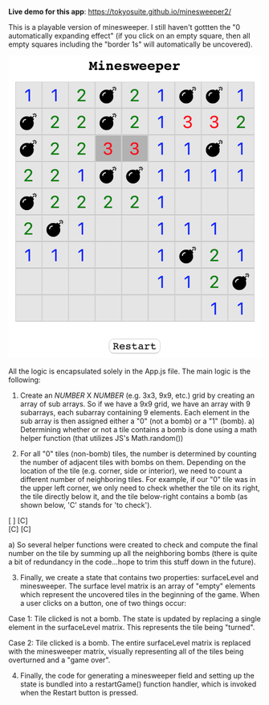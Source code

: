 <b>Live demo for this app</b>: https://tokyosuite.github.io/minesweeper2/

This is a playable version of minesweeper. I still haven't gottten the "0 automatically expanding effect" (if you click on an empty square, then all empty squares including the "border 1s" will automatically be uncovered).

![Minesweeper](minesweeper.png?|width=48)

All the logic is encapsulated solely in the App.js file. The main logic is the following: 

1) Create an _NUMBER_ X _NUMBER_ (e.g. 3x3, 9x9, etc.) grid by creating an array of sub arrays. So if we have a 9x9 grid, we have an array with 9 subarrays, each subarray containing 9 elements. Each element in the sub array is then assigned either a "0" (not a bomb) or a "1" (bomb).
  a) Determining whether or not a tile contains a bomb is done using a math helper function (that utilizes JS's Math.random())
  
2) For all "0" tiles (non-bomb) tiles, the number is determined by counting the number of adjacent tiles with bombs on them. Depending on the location of the tile (e.g. corner, side or interior), we need to count a different number of neighboring tiles. For example, if our "0" tile was in the upper left corner, we only need to check whether the tile on its right, the tile directly below it, and the tile below-right contains a bomb (as shown below, 'C' stands for 'to check'). 

  [ ] [C] <br/>
  [C] [C] 
  
  a) So several helper functions were created to check and compute the final number on the tile by summing up all the neighboring bombs (there is quite a bit of redundancy in the code...hope to trim this stuff down in the future). 
  
3) Finally, we create a state that contains two properties: surfaceLevel and minesweeper. The surface level matrix is an array of "empty" elements which represent the uncovered tiles in the beginning of the game. When a user clicks on a button, one of two things occur: 
  
  Case 1: Tile clicked is not a bomb. 
  The state is updated by replacing a single element in the surfaceLevel matrix. This represents the tile being "turned". 
  
  Case 2: Tile clicked is a bomb. 
  The entire surfaceLevel matrix is replaced with the minesweeper matrix, visually representing all of the tiles being overturned and a "game over". 
  
4) Finally, the code for generating a minesweeper field and setting up the state is bundled into a restartGame() function handler, which is invoked when the Restart button is pressed. 

